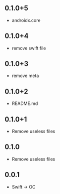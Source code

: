 ## 0.1.0+5
* androidx.core

## 0.1.0+4
* remove swift file

## 0.1.0+3
* remove meta

## 0.1.0+2
* README.md

## 0.1.0+1
* Remove useless files

## 0.1.0
* Remove useless files

## 0.0.1

* Swift -> OC
